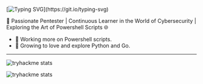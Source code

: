 
 [![Typing SVG](https://readme-typing-svg.demolab.com?font=Dancing+Script&weight=500&size=32&pause=1000&color=36BCF7D4&multiline=true&width=435&lines=+Mirage+here!)](https://git.io/typing-svg)

🔎 Passionate Pentester | Continuous Learner in the World of Cybersecurity | Exploring the Art of Powershell Scripts 🌐

- 🔭 Working more on Powershell scripts.
- 🌱 Growing to love and explore Python and Go.

---------------------------------------------------------

![tryhackme stats](https://tryhackme-badges.s3.amazonaws.com/Mirage007.png)










![tryhackme stats](https://camo.githubusercontent.com/78c429062674d25fa253897642dd51e571bf3385614937f60b00ed1394fa1c02/68747470733a2f2f6b6f6d617265762e636f6d2f67687076632f3f757365726e616d653d796f75722d6769746875622d64696c6a697468333639267374796c653d666c61742d73717561726526636f6c6f723d626c7565)








<!--
**Miragle-Hub/Miragle-Hub** is a ✨ _special_ ✨ repository because its `README.md` (this file) appears on your GitHub profile.

Here are some ideas to get you started:

- 🔭 Working more on Powershell scripts.
- 🌱 Growing to love and explore Python and Go.
- 👯 I’m looking to collaborate on ...
- 🤔 I’m looking for help with ...
- 💬 Ask me about ...
- 📫 How to reach me: ...
- 😄 Pronouns: ...
- ⚡ Fun fact: ...
-->
